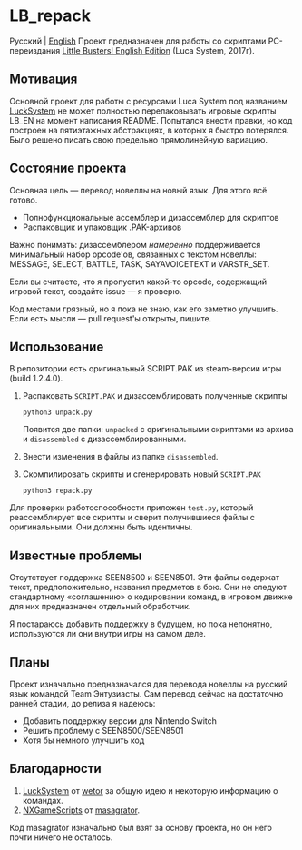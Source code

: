 # LB_repack
Русский | [English](README_en.md)
Проект предназначен для работы со скриптами PC-переиздания [Little Busters! English Edition](https://vndb.org/v5 "リトルバスターズ！")  (Luca System, 2017г).


## Мотивация
Основной проект для работы с ресурсами Luca System под названием [LuckSystem](https://github.com/wetor/LuckSystem) не может полностью перепаковывать игровые скрипты LB_EN на момент написания README. Попытался внести правки, но код построен на пятиэтажных абстракциях, в которых я быстро потерялся. Было решено писать свою предельно прямолинейную вариацию.

## Состояние проекта
Основная цель — перевод новеллы на новый язык. Для этого всё готово. 

 - Полнофункциональные ассемблер и дизассемблер для скриптов
 - Распаковщик и упаковщик .PAK-архивов

Важно понимать: дизассемблером *намеренно* поддерживается минимальный набор opcode'ов, связанных с текстом новеллы:
MESSAGE, SELECT, BATTLE, TASK, SAYAVOICETEXT и VARSTR_SET.

Если вы считаете, что я пропустил какой-то opcode, содержащий игровой текст, создайте issue — я проверю.

Код местами грязный, но я пока не знаю, как его заметно улучшить. Если есть мысли — pull request'ы открыты, пишите.

## Использование
В репозитории есть оригинальный SCRIPT.PAK из steam-версии игры (build 1.2.4.0).
1. Распаковать `SCRIPT.PAK` и дизассемблировать полученные скрипты

    `python3 unpack.py`
    
    Появится две папки: `unpacked` с оригинальными скриптами из архива и `disassembled` с дизассемблированными.

2. Внести изменения в файлы из папке `disassembled`.

3. Скомпилировать скрипты и сгенерировать новый `SCRIPT.PAK`
	
    `python3 repack.py`

Для проверки работоспособности приложен `test.py`, который реассемблирует все скрипты и сверит получившиеся файлы с оригинальными. Они должны быть идентичны. 

## Известные проблемы
Отсутствует поддержка SEEN8500 и SEEN8501. Эти файлы содержат текст, предположительно, названия предметов в бою.
Они не следуют стандартному «соглашению» о кодировании команд, в игровом движке для них предназначен отдельный обработчик. 

Я постараюсь добавить поддержку в будущем, но пока непонятно, используются ли они внутри игры на самом деле.


## Планы
Проект изначально предназначался для перевода новеллы на русский язык командой Team Энтузиасты. 
Сам перевод сейчас на достаточно ранней стадии, до релиза я надеюсь: 
 - Добавить поддержку версии для Nintendo Switch
 - Решить проблему с SEEN8500/SEEN8501
 - Хотя бы немного улучшить код


## Благодарности
1. [LuckSystem](https://github.com/wetor/LuckSystem) от [wetor](https://github.com/wetor) за общую идею и некоторую информацию о командах.
2. [NXGameScripts](https://github.com/masagrator/NXGameScripts/tree/f0c6f0d847ea3bf7ca6f6b5b43101cdb003d52ea/Summer%20Pockets%20REFLECTION%20BLUE) от [masagrator](https://github.com/masagrator).

Код masagrator изначально был взят за основу проекта, но он него почти ничего не осталось.